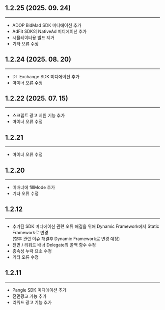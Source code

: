 
## 1.2.25 (2025. 09. 24)
---
- ADOP BidMad SDK 미디에이션 추가
- AdFit SDK의 NativeAd 미디에이션 추가
- 시뮬레이터용 빌드 제거
- 기타 오류 수정

## 1.2.24 (2025. 08. 20)
---
- DT Exchange SDK 미디에이션 추가
- 마이너 오류 수정
  

## 1.2.22 (2025. 07. 15)
---
- 스크립트 광고 지원 기능 추가
- 마이너 오류 수정


## 1.2.21
---
- 마이너 오류 수정


## 1.2.20
---
- 띠배너에 fillMode 추가 
- 기타 오류 수정


## 1.2.12
---
- 추가된 SDK 미디에이션 관련 오류 해결을 위해 Dynamic Framework에서 Static Framework로 변경  
 (향후 관련 이슈 해결후 Dynamic Framework로 변경 예정)
- 전면 / 리워드 배너 Delegate의 콜백 함수 수정
- 종속성 누락 요소 수정
- 기타 오류 수정


## 1.2.11
---
- Pangle SDK 미디에이션 추가
- 전면광고 기능 추가
- 리워드 광고 기능 추가